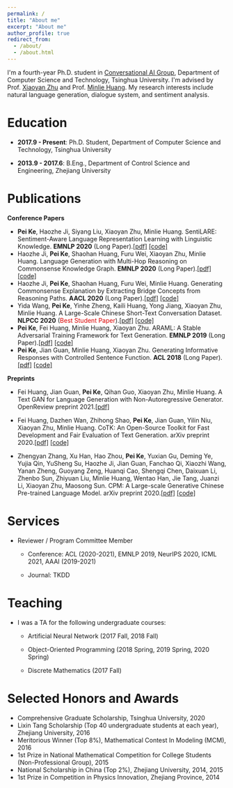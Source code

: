 ```yaml
---
permalink: /
title: "About me"
excerpt: "About me"
author_profile: true
redirect_from: 
  - /about/
  - /about.html
---
```


I'm a fourth-year Ph.D. student in [Conversational AI Group](http://coai.cs.tsinghua.edu.cn/), Department of Computer Science and Technology, Tsinghua University. I'm advised by Prof. [Xiaoyan Zhu](http://www.cs.tsinghua.edu.cn/publish/csen/4623/2010/20101224201854354286982/20101224201854354286982_.html) and Prof. [Minlie Huang](http://coai.cs.tsinghua.edu.cn/hml). My research interests include natural language generation, dialogue system, and sentiment analysis.



Education
======
- **2017.9 - Present**:  Ph.D. Student, Department of Computer Science and Technology, Tsinghua University

- **2013.9 - 2017.6**: B.Eng., Department of Control Science and Engineering, Zhejiang University

  

Publications
======
**Conference Papers**

- **Pei Ke**, Haozhe Ji, Siyang Liu, Xiaoyan Zhu, Minlie Huang. SentiLARE: Sentiment-Aware Language Representation Learning with Linguistic Knowledge. **EMNLP 2020** (Long Paper).[[pdf]](https://www.aclweb.org/anthology/2020.emnlp-main.567/) [[code]](https://github.com/thu-coai/SentiLARE)
- Haozhe Ji, **Pei Ke**, Shaohan Huang, Furu Wei, Xiaoyan Zhu, Minlie Huang. Language Generation with Multi-Hop Reasoning on Commonsense Knowledge Graph. **EMNLP 2020** (Long Paper).[[pdf]](https://www.aclweb.org/anthology/2020.emnlp-main.54/) [[code]](https://github.com/cdjhz/multigen)
- Haozhe Ji, **Pei Ke**, Shaohan Huang, Furu Wei, Minlie Huang. Generating Commonsense Explanation by Extracting Bridge Concepts from Reasoning Paths. **AACL 2020** (Long Paper).[[pdf]](https://www.aclweb.org/anthology/2020.aacl-main.28/) [[code]](https://github.com/cdjhz/CommExpGen)
- Yida Wang, **Pei Ke**, Yinhe Zheng, Kaili Huang, Yong Jiang, Xiaoyan Zhu, Minlie Huang. A Large-Scale Chinese Short-Text Conversation Dataset. **NLPCC 2020** (<font color="#dd0000">Best Student Paper</font>).[[pdf]](https://arxiv.org/abs/2008.03946) [[code]](https://github.com/thu-coai/CDial-GPT)
- **Pei Ke**, Fei Huang, Minlie Huang, Xiaoyan Zhu. ARAML: A Stable Adversarial Training Framework for Text Generation. **EMNLP 2019** (Long Paper).[[pdf]](https://www.aclweb.org/anthology/D19-1436/) [[code]](https://github.com/kepei1106/ARAML)
- **Pei Ke**, Jian Guan, Minlie Huang, Xiaoyan Zhu. Generating Informative Responses with Controlled Sentence Function. **ACL 2018** (Long Paper).[[pdf]](https://www.aclweb.org/anthology/P18-1139/) [[code]](https://github.com/kepei1106/SentenceFunction)

**Preprints**

- Fei Huang, Jian Guan, **Pei Ke**, Qihan Guo, Xiaoyan Zhu, Minlie Huang. A Text GAN for Language Generation with Non-Autoregressive Generator. OpenReview preprint 2021.[[pdf]](https://openreview.net/forum?id=wOI9hqkvu_)

- Fei Huang, Dazhen Wan, Zhihong Shao, **Pei Ke**, Jian Guan, Yilin Niu, Xiaoyan Zhu, Minlie Huang. CoTK: An Open-Source Toolkit for Fast Development and Fair Evaluation of Text Generation. arXiv preprint 2020.[[pdf]](https://arxiv.org/abs/2002.00583) [[code]](https://github.com/thu-coai/cotk)

- Zhengyan Zhang, Xu Han, Hao Zhou, **Pei Ke**, Yuxian Gu, Deming Ye, Yujia Qin, YuSheng Su, Haozhe Ji, Jian Guan, Fanchao Qi, Xiaozhi Wang, Yanan Zheng, Guoyang Zeng, Huanqi Cao, Shengqi Chen, Daixuan Li, Zhenbo Sun, Zhiyuan Liu, Minlie Huang, Wentao Han, Jie Tang, Juanzi Li, Xiaoyan Zhu, Maosong Sun. CPM: A Large-scale Generative Chinese Pre-trained Language Model. arXiv preprint 2020.[[pdf]](https://arxiv.org/abs/2012.00413) [[code]](https://github.com/TsinghuaAI/CPM-Generate)

  

Services
======
- Reviewer / Program Committee Member

  - Conference: ACL (2020-2021), EMNLP 2019, NeurIPS 2020, ICML 2021, AAAI (2019-2021)

  - Journal: TKDD

    

Teaching
======

- I was a TA for the following undergraduate courses:

  - Artificial Neural Network (2017 Fall, 2018 Fall)

  - Object-Oriented Programming (2018 Spring, 2019 Spring, 2020 Spring)

  - Discrete Mathematics (2017 Fall)

    

Selected Honors and Awards
======

- Comprehensive Graduate Scholarship, Tsinghua University, 2020
- Lixin Tang Scholarship (Top 40 undergraduate students at each year), Zhejiang University, 2016
- Meritorious Winner (Top 8%), Mathematical Contest In Modeling (MCM), 2016
- 1st Prize in National Mathematical Competition for College Students (Non-Professional Group), 2015
- National Scholarship in China (Top 2%), Zhejiang University, 2014, 2015
- 1st Prize in Competition in Physics Innovation, Zhejiang Province, 2014


